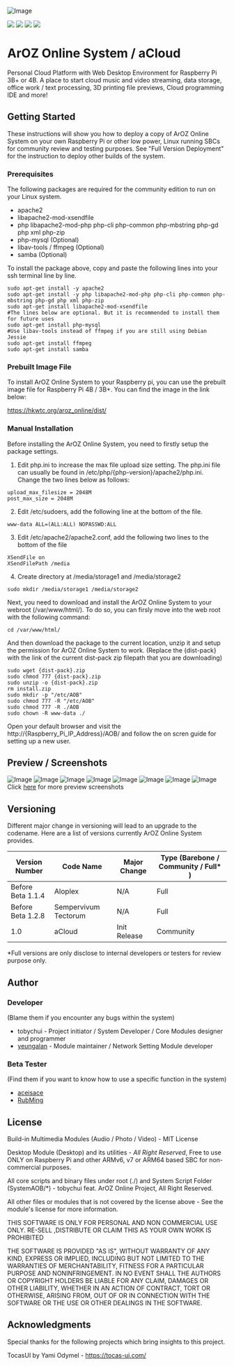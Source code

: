 ![Image](img/banner.png?raw=true)

<img src="https://img.shields.io/badge/License-Partially%20Open%20Source-blue"> <img src="https://img.shields.io/badge/Build-Community-brightgreen"> <img src="https://img.shields.io/badge/Device-Raspberry%20Pi%203B%2B%20%2F%204B-red"> <img src="https://img.shields.io/badge/Made%20In-Hong%20Kong-blueviolet">

# ArOZ Online System / aCloud
Personal Cloud Platform with Web Desktop Environment for Raspberry Pi 3B+ or 4B. A place to start cloud music and video streaming, data storage, office work / text processing, 3D printing file previews, Cloud programming IDE and more!

## Getting Started
These instructions will show you how to deploy a copy of ArOZ Online System on your own Raspberry Pi or other low power, Linux running SBCs for community review and testing purposes. See "Full Version Deployment" for the instruction to deploy other builds of the system.

### Prerequisites
The following packages are required for the community edition to run on your Linux system.
- apache2
- libapache2-mod-xsendfile
- php libapache2-mod-php php-cli php-common php-mbstring php-gd php xml php-zip
- php-mysql (Optional)
- libav-tools / ffmpeg (Optional)
- samba (Optional)

To install the package above, copy and paste the following lines into your ssh terminal line by line.
```
sudo apt-get install -y apache2
sudo apt-get install -y php libapache2-mod-php php-cli php-common php-mbstring php-gd php xml php-zip 
sudo apt-get install libapache2-mod-xsendfile
#The lines below are optional. But it is recommended to install them for future uses
sudo apt-get install php-mysql
#Use libav-tools instead of ffmpeg if you are still using Debian Jessie
sudo apt-get install ffmpeg
sudo apt-get install samba
```
### Prebuilt Image File
To install ArOZ Online System to your Raspberry pi, you can use the prebuilt image file for Raspberry Pi 4B / 3B+. You can find the image in the link below:

https://hkwtc.org/aroz_online/dist/

### Manual Installation
Before installing the ArOZ Online System, you need to firstly setup the package settings. 

1. Edit php.ini to increase the max file upload size setting. The php.ini file can usually be found in /etc/php/{php-version}/apache2/php.ini. Change the two lines below as follows:
  ```
  upload_max_filesize = 2048M
  post_max_size = 2048M
  ```
  
2. Edit /etc/sudoers, add the following line at the bottom of the file.
  ```
  www-data ALL=(ALL:ALL) NOPASSWD:ALL
  ```
  
3. Edit /etc/apache2/apache2.conf, add the following two lines to the bottom of the file
  ```
  XSendFile on
  XSendFilePath /media
  ```
  
4. Create directory at /media/storage1 and /media/storage2
  ```
  sudo mkdir /media/storage1 /media/storage2
  ```
Next, you need to download and install the ArOZ Online System to your webroot (/var/www/html/).
To do so, you can firsly move into the web root with the following command:
  ```
  cd /var/www/html/
  ```
And then download the package to the current location, unzip it and setup the permission for ArOZ Online System to work.
(Replace the {dist-pack} with the link of the current dist-pack zip filepath that you are downloading)
  ```
  sudo wget {dist-pack}.zip
  sudo chmod 777 {dist-pack}.zip
  sudo unzip -o {dist-pack}.zip
  rm install.zip
  sudo mkdir -p "/etc/AOB"
  sudo chmod 777 -R "/etc/AOB"
  sudo chmod 777 -R ./AOB
  sudo chown -R www-data ./
  ```
  
  Open your default browser and visit the http://{Raspberry_Pi_IP_Address}/AOB/ and follow the on scren guide for setting up a new user.

## Preview / Screenshots
![Image](img/screenshots/audio.png?raw=true)
![Image](img/screenshots/photo.png?raw=true)
![Image](img/screenshots/video.png?raw=true)
![Image](img/screenshots/listmenu.png?raw=true)
![Image](img/screenshots/fileexp.png?raw=true)
![Image](img/screenshots/async-fileopr.png?raw=true)
![Image](img/screenshots/diskman.png?raw=true)
![Image](img/screenshots/settings.png?raw=true)
Click <a href="https://github.com/tobychui/ArOZ-Online-System/tree/master/img/screenshots">here</a> for more preview screenshots

## Versioning
Different major change in versioning will lead to an upgrade to the codename. Here are a list of versions currently ArOZ Online System provides. 

| Version Number | Code Name | Major Change | Type (Barebone / Community / Full* ) |
|----------------|-----------|--------------|---------------------------------------------|
| Before Beta 1.1.4     | Aloplex                  | N/A          | Full                         |
| Before Beta 1.2.8     | Sempervivum Tectorum     | N/A          | Full                         |
| 1.0                   | aCloud                   | Init Release | Community                    |

*Full versions are only disclose to internal developers or testers for review purpose only.

## Author
### Developer
(Blame them if you encounter any bugs within the system)
* tobychui - Project initiator / System Developer / Core Modules designer and programmer
* <a href="https://github.com/yeungalan">yeungalan</a> - Module maintainer / Network Setting Module developer

### Beta Tester
(Find them if you want to know how to use a specific function in the system)
* <a href="https://github.com/aceisace">aceisace</a>
* <a href="https://github.com/RubMing">RubMing</a>

## License
Build-in Multimedia Modules (Audio / Photo / Video) - MIT License

Desktop Module (Desktop) and its utilities - *All Right Reserved*, Free to use ONLY on Raspberry Pi and other ARMv6, v7 or ARM64 based SBC for non-commercial purposes.

All core scripts and binary files under root (./) and System Script Folder (SystemAOB/*) - tobychui feat. ArOZ Online Project, All Right Reserved.

All other files or modules that is not covered by the license above - See the module's license for more information.

THIS SOFTWARE IS ONLY FOR PERSONAL AND NON COMMERCIAL USE ONLY. RE-SELL ,DISTRIBUTE OR CLAIM THIS AS YOUR OWN WORK IS PROHIBITED

THE SOFTWARE IS PROVIDED "AS IS", WITHOUT WARRANTY OF ANY KIND, EXPRESS OR IMPLIED, INCLUDING BUT NOT LIMITED TO THE WARRANTIES OF MERCHANTABILITY, FITNESS FOR A PARTICULAR PURPOSE AND NONINFRINGEMENT. IN NO EVENT SHALL THE AUTHORS OR COPYRIGHT HOLDERS BE LIABLE FOR ANY CLAIM, DAMAGES OR OTHER LIABILITY, WHETHER IN AN ACTION OF CONTRACT, TORT OR OTHERWISE, ARISING FROM, OUT OF OR IN CONNECTION WITH THE SOFTWARE OR THE USE OR OTHER DEALINGS IN THE SOFTWARE.

## Acknowledgments
Special thanks for the following projects which bring insights to this project.

TocasUI by Yami Odymel - https://tocas-ui.com/ 



